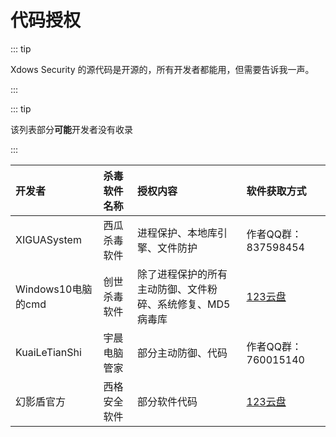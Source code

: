 # 代码授权

::: tip

Xdows Security 的源代码是开源的，所有开发者都能用，但需要告诉我一声。

:::

::: tip

该列表部分**可能**开发者没有收录

:::

| 开发者                |  杀毒软件名称     |                        授权内容                    |      软件获取方式    |
| :---------------------- | :----------------- | :------------------------------------------------ | :------------------------ |
| XIGUASystem          |西瓜杀毒软件      |进程保护、本地库引擎、文件防护                        |作者QQ群：837598454 |
| Windows10电脑的cmd   |创世杀毒软件    |除了进程保护的所有主动防御、文件粉碎、系统修复、MD5病毒库|[123云盘][chuangshi]|
| KuaiLeTianShi        |宇晨电脑管家   |部分主动防御、代码                                    |作者QQ群：760015140 |
| 幻影盾官方            |西格安全软件   |部分软件代码                                          |[123云盘][xige]    |


[chuangshi]:https://www.123pan.com/s/IjJ9jv-9W2Lh
[xige]:https://www.123pan.com/s/1y1qVv-RKcY
